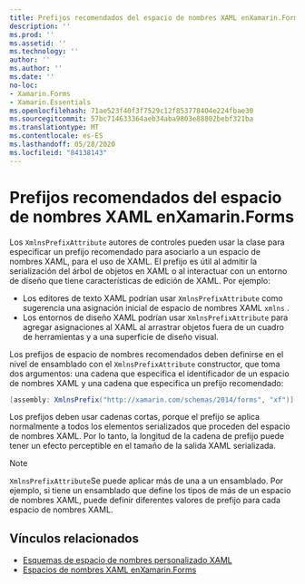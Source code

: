 ```yaml
---
title: Prefijos recomendados del espacio de nombres XAML enXamarin.Forms
description: ''
ms.prod: ''
ms.assetid: ''
ms.technology: ''
author: ''
ms.author: ''
ms.date: ''
no-loc:
- Xamarin.Forms
- Xamarin.Essentials
ms.openlocfilehash: 71ae523f40f3f7529c12f853778404e224fbae30
ms.sourcegitcommit: 57bc714633364aeb34aba9803e88802bebf321ba
ms.translationtype: MT
ms.contentlocale: es-ES
ms.lasthandoff: 05/28/2020
ms.locfileid: "84138143"
---
```

# <a name="xaml-namespace-recommended-prefixes-in-xamarinforms"></a>Prefijos recomendados del espacio de nombres XAML enXamarin.Forms

Los `XmlnsPrefixAttribute` autores de controles pueden usar la clase para especificar un prefijo recomendado para asociarlo a un espacio de nombres XAML, para el uso de XAML. El prefijo es útil al admitir la serialización del árbol de objetos en XAML o al interactuar con un entorno de diseño que tiene características de edición de XAML. Por ejemplo:

- Los editores de texto XAML podrían usar `XmlnsPrefixAttribute` como sugerencia una asignación inicial de espacio de nombres XAML `xmlns` .
- Los entornos de diseño XAML podrían usar `XmlnsPrefixAttribute` para agregar asignaciones al XAML al arrastrar objetos fuera de un cuadro de herramientas y a una superficie de diseño visual.

Los prefijos de espacio de nombres recomendados deben definirse en el nivel de ensamblado con el `XmlnsPrefixAttribute` constructor, que toma dos argumentos: una cadena que especifica el identificador de un espacio de nombres XAML y una cadena que especifica un prefijo recomendado:

```csharp
[assembly: XmlnsPrefix("http://xamarin.com/schemas/2014/forms", "xf")]
```

Los prefijos deben usar cadenas cortas, porque el prefijo se aplica normalmente a todos los elementos serializados que proceden del espacio de nombres XAML. Por lo tanto, la longitud de la cadena de prefijo puede tener un efecto perceptible en el tamaño de la salida XAML serializada.

> [!NOTE]
> `XmlnsPrefixAttribute`Se puede aplicar más de una a un ensamblado. Por ejemplo, si tiene un ensamblado que define los tipos de más de un espacio de nombres XAML, puede definir diferentes valores de prefijo para cada espacio de nombres XAML.

## <a name="related-links"></a>Vínculos relacionados

- [Esquemas de espacio de nombres personalizado XAML](custom-namespace-schemas.md)
- [Espacios de nombres XAML enXamarin.Forms](namespaces.md)
